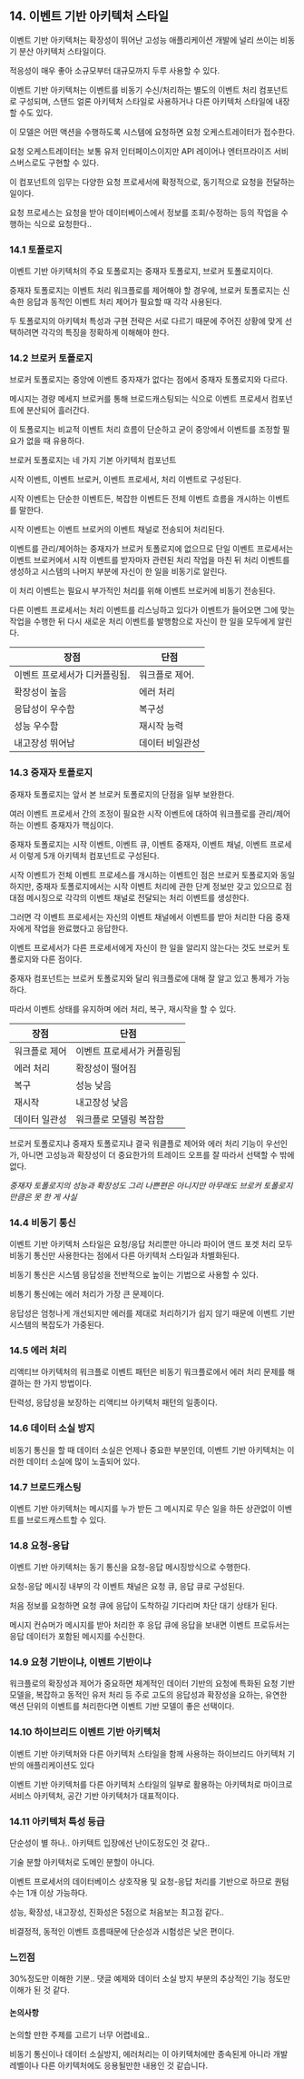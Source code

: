 ## 14. 이벤트 기반 아키텍처 스타일

이벤트 기반 아키텍처는 확장성이 뛰어난 고성능 애플리케이션 개발에 널리 쓰이는 비동기 분산 아키텍처 스타일이다.

적응성이 매우 좋아 소규모부터 대규모까지 두루 사용할 수 있다.

이벤트 기반 아키텍처는 이벤트를 비동기 수신/처리하는 별도의 이벤트 처리 컴포넌트로 구성되며, 스탠드 얼론 아키텍처 스타일로 사용하거나 다른 아키텍처 스타일에 내장할 수도 있다.

이 모델은 어떤 액션을 수행하도록 시스템에 요청하면 요청 오케스트레이터가 접수한다.

요청 오케스트레이터는 보통 유저 인터페이스이지만 API 레이어나 엔터프라이즈 서비스버스로도 구현할 수 있다.

이 컴포넌트의 임무는 다양한 요청 프로세서에 확정적으로, 동기적으로 요청을 전달하는 일이다.

요청 프로세스는 요청을 받아 데이터베이스에서 정보를 조회/수정하는 등의 작업을 수행하는 식으로 요청한다..

### 14.1 토폴로지

이벤트 기반 아키텍처의 주요 토폴로지는 중재자 토폴로지, 브로커 토폴로지이다.

중재자 토폴로지는 이벤트 처리 워크플로를 제어해야 할 경우에, 브로커 토폴로지는 신속한 응답과 동적인 이벤트 처리 제어가 필요할 때 각각 사용된다.

두 토폴로지의 아키텍처 특성과 구현 전략은 서로 다르기 때문에 주어진 상황에 맞게 선택하려면 각각의 특징을 정확하게 이해해야 한다.

### 14.2 브로커 토폴로지

브로커 토폴로지는 중앙에 이벤트 중자재가 없다는 점에서 중재자 토폴로지와 다르다.

메시지는 경량 메세지 브로커를 통해 브로드캐스팅되는 식으로 이벤트 프로세서 컴포넌트에 분산되어 흘러간다.

이 토폴로지는 비교적 이벤트 처리 흐름이 단순하고 굳이 중앙에서 이벤트를 조정할 필요가 없을 때 유용하다.

브로커 토폴로지는 네 가지 기본 아키텍처 컴포넌트

시작 이벤트, 이벤트 브로커, 이벤트 프로세서, 처리 이벤트로 구성된다.

시작 이벤트는 단순한 이벤트든, 복잡한 이벤트든 전체 이벤트 흐름을 개시하는 이벤트를 말한다.

시작 이벤트는 이벤트 브로커의 이벤트 채널로 전송되어 처리된다.

이벤트를 관리/제어하는 중재자가 브로커 토폴로지에 없으므로 단일 이벤트 프로세서는 이벤트 브로커에서 시작 이벤트를 받자마자 관련된 처리 작업을 마친 뒤 처리 이벤트를 생성하고 시스템의 나머지 부분에 자신이 한 일을 비동기로 알린다.

이 처리 이벤트는 필요시 부가적인 처리를 위해 이벤트 브로커에 비동기 전송된다.

다른 이벤트 프로세서는 처리 이벤트를 리스닝하고 있다가 이벤트가 들어오면 그에 맞는 작업을 수행한 뒤 다시 새로운 처리 이벤트를 발행함으로 자신이 한 일을 모두에게 알린다.

| 장점 | 단점 |
| --- | --- |
| 이벤트 프로세서가 디커플링됨. | 워크플로 제어. |
| 확장성이 높음 | 에러 처리 |
| 응답성이 우수함 | 복구성 |
| 성능 우수함 | 재시작 능력 |
| 내고장성 뛰어남 | 데이터 비일관성 |

### 14.3 중재자 토폴로지

중재자 토폴로지는 앞서 본 브로커 토폴로지의 단점을 일부 보완한다.

여러 이벤트 프로세서 간의 조정이 필요한 시작 이벤트에 대하여 워크플로를 관리/제어하는 이벤트 중재자가 핵심이다.

중재자 토폴로지는 시작 이벤트, 이벤트 큐, 이벤트 중재자, 이벤트 채널, 이벤트 프로세서 이렇게 5개 아키텍처 컴포넌트로 구성된다.

시작 이벤트가 전체 이벤트 프로세스를 개시하는 이벤트인 점은 브로커 토폴로지와 동일하지만, 중재자 토폴로지에서는 시작 이벤트 처리에 관한 단계 정보만 갖고 있으므로 점대점 메시징으로 각각의 이벤트 채널로 전달되는 처리 이벤트를 생성한다.

그러면 각 이벤트 프로세서는 자신의 이벤트 채널에서 이벤트를 받아 처리한 다음 중재자에게 작업을 완료했다고 응답한다.

이벤트 프로세서가 다른 프로세서에게 자신이 한 일을 알리지 않는다는 것도 브로커 토폴로지와 다른 점이다.

중재자 컴포넌트는 브로커 토폴로지와 달리 워크플로에 대해 잘 알고 있고 통제가 가능하다.

따라서 이벤트 상태를 유지하며 에러 처리, 복구, 재시작을 할 수 있다.

| 장점 | 단점 |
| --- | --- |
| 워크플로 제어 | 이벤트 프로세서가 커플링됨 |
| 에러 처리 | 확장성이 떨어짐 |
| 복구 | 성능 낮음 |
| 재시작 | 내고장성 낮음 |
| 데이터 일관성 | 워크플로 모델링 복잡함 |

브로커 토폴로지냐 중재자 토폴로지냐 결국 워클플로 제어와 에러 처리 기능이 우선인가, 아니면 고성능과 확장성이 더 중요한가의 트레이드 오프를 잘 따라서 선택할 수 밖에 없다.

*중재자 토폴로지의 성능과 확장성도 그리 나쁜편은 아니지만 아무래도 브로커 토폴로지만큼은 못 한 게 사실*

### 14.4 비동기 통신

이벤트 기반 아키텍처 스타일은 요청/응답 처리뿐만 아니라 파이어 앤드 포겟 처리 모두 비동기 통신만 사용한다는 점에서 다른 아키텍처 스타일과 차별화된다.

비동기 통신은 시스템 응답성을 전반적으로 높이는 기법으로 사용할 수 있다.

비통기 통신에는 에러 처리가 가장 큰 문제이다.

응답성은 엄청나게 개선되지만 에러를 제대로 처리하기가 쉽지 않기 때문에 이벤트 기반 시스템의 복잡도가 가중된다.

### 14.5 에러 처리

리액티브 아키텍처의 워크플로 이벤트 패턴은 비동기 워크플로에서 에러 처리 문제를 해결하는 한 가지 방법이다.

탄력성, 응답성을 보장하는 리액티브 아키텍처 패턴의 일종이다.

### 14.6 데이터 소실 방지

비동기 통신을 할 때 데이터 소실은 언제나 중요한 부분인데, 이벤트 기반 아키텍처는 이러한 데이터 소실에 많이 노출되어 있다.

### 14.7 브로드캐스팅

이벤트 기반 아키텍처는 메시지를 누가 받든 그 메시지로 무슨 일을 하든 상관없이 이벤트를 브로드캐스트할 수 있다.

### 14.8 요청-응답

이벤트 기반 아키텍처는 동기 통신을 요청-응답 메시징방식으로 수행한다.

요청-응답 메시징 내부의 각 이벤트 채널은 요청 큐, 응답 큐로 구성된다.

처음 정보를 요청하면 요청 큐에 응답이 도착하길 기다리며 차단 대기 상태가 된다.

메시지 컨슈머가 메시지를 받아 처리한 후 응답 큐에 응답을 보내면 이벤트 프로듀서는 응답 데이터가 포함된 메시지를 수신한다.

### 14.9 요청 기반이냐, 이벤트 기반이냐

워크플로의 확장성과 제어가 중요하면 체계적인 데이터 기반의 요청에 특화된 요청 기반 모델을, 복잡하고 동적인 유저 처리 등 주로 고도의 응답성과 확장성을 요하는, 유연한 액션 단위의 이벤트를 처리한다면 이벤트 기반 모델이 좋은 선택이다.

### 14.10 하이브리드 이벤트 기반 아키텍처

이벤트 기반 아키텍처와 다른 아키텍처 스타일을 함께 사용하는 하이브리드 아키텍처 기반의 애플리케이션도 있다

이벤트 기반 아키텍처를 다른 아키텍처 스타일의 일부로 활용하는 아키텍처로 마이크로서비스 아키텍처, 공간 기반 아키텍처가 대표적이다.

### 14.11 아키텍처 특성 등급

단순성이 별 하나.. 아키텍트 입장에선 난이도정도인 것 같다..

기술 분할 아키텍처로 도메인 분할이 아니다.

이벤트 프로세서의 데이터베이스 상호작용 및 요청-응답 처리를 기반으로 하므로 퀀텀 수는 1개 이상 가능하다.

성능, 확장성, 내고장성, 진화성은 5점으로 처음보는 최고점 같다..

비결정적, 동적인 이벤트 흐름때문에 단순성과 시험성은 낮은 편이다.

### 느낀점

30%정도만 이해한 기분.. 댓글 예제와 데이터 소실 방지 부분의 추상적인 기능 정도만 이해가 된 것 같다.

#### 논의사항

논의할 만한 주제를 고르기 너무 어렵네요..

비동기 통신이나 데이터 소실방지, 에러처리는 이 아키텍처에만 종속된게 아니라 개발 레벨이나 다른 아키텍처에도 응용될만한 내용인 것 같습니다.

